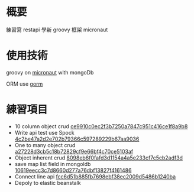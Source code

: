 # 概要

練習寫 restapi 學新 groovy 框架 micronaut

# 使用技術

groovy on [micronaut](https://github.com/micronaut-projects/micronaut-core) with mongoDb

ORM use [gorm](https://github.com/grails/grails-data-mapping) 

# 練習項目

- 10 column object crud [ce9910c0ec2f3b7250a7847c951c416ce1f8a9b8](https://github.com/d5269357812/rest-api2/commit/ce9910c0ec2f3b7250a7847c951c416ce1f8a9b8)
- Write api test use Spock [4c2be47a2d2e702b79366c597289229b67aa9036](https://github.com/d5269357812/rest-api2/commit/4c2be47a2d2e702b79366c597289229b67aa9036)
- One to many  object crud [a27228d3cb5c18b72829cf9e66bf4c70ce5103af](https://github.com/d5269357812/rest-api2/commit/a27228d3cb5c18b72829cf9e66bf4c70ce5103af)
- Object inherent crud [8098eb6f0fafd3d1154a4a5e233cf7c5cb2adf3d](https://github.com/d5269357812/rest-api2/commit/8098eb6f0fafd3d1154a4a5e233cf7c5cb2adf3d)
- save map list field in mongoldb [10619eecc3c7d8660d277a76dbf13827f4161486](https://github.com/d5269357812/rest-api2/commit/10619eecc3c7d8660d277a76dbf13827f4161486)
- Connect line api [fcc6d51b885fb7698ebf38ec2009d5486b1240ba](https://github.com/d5269357812/rest-api2/commit/fcc6d51b885fb7698ebf38ec2009d5486b1240ba)
- Depoly to elastic beanstalk 


